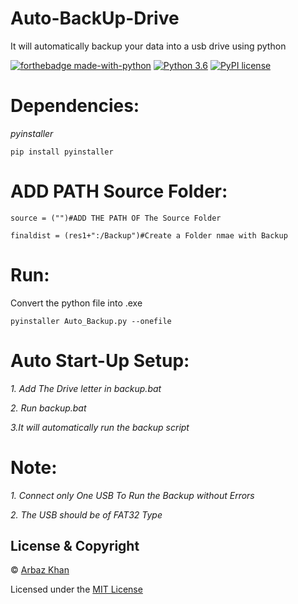# Auto-BackUp-Drive
It will automatically backup your data into a usb drive using python

[![forthebadge made-with-python](http://ForTheBadge.com/images/badges/made-with-python.svg)](https://www.python.org/)                  [![Python 3.6](https://img.shields.io/badge/python-3.6-blue.svg)](https://www.python.org/downloads/release/python-360/)          [![PyPI license](https://img.shields.io/pypi/l/ansicolortags.svg)](https://pypi.python.org/pypi/ansicolortags/)

# Dependencies:

*pyinstaller*
```
pip install pyinstaller
```

# ADD PATH Source Folder:
```
source = ("")#ADD THE PATH OF The Source Folder

finaldist = (res1+":/Backup")#Create a Folder nmae with Backup
```

# Run:
Convert the python file into .exe 
```
pyinstaller Auto_Backup.py --onefile
```

# Auto Start-Up Setup:

*1. Add The Drive letter in backup.bat*

*2. Run backup.bat*

*3.It will automatically run the backup script*

# Note:

*1. Connect only One USB To Run the Backup without Errors*

*2. The USB should be of FAT32 Type*

## License & Copyright
© [Arbaz Khan](https://arbazkhan4712.github.io/Contact.html)

Licensed under the [MIT License](LICENSE)
